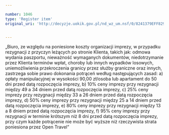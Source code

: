 ```yaml
---

number: 1046
type: 'Register item'
original_uri: 'http://decyzje.uokik.gov.pl/nd_wz_um.nsf/0/8241379EFF829570C12572DD003297C2?OpenDocument'


---
```


„Biuro, ze względu na poniesione koszty organizacji imprezy, w przypadku rezygnacji z przyczyn leżących po stronie Klienta, takich jak: odmowa wydania paszportu, nieważność wymaganych dokumentów, niedotrzymanie przez Klienta terminów wpłat, choroby lub innych wypadków losowych, uniemożliwienia przekroczenia granicy przez służby graniczne oraz innych, zastrzega sobie prawo dokonania potrąceń według następujących zasad: a) opłaty manipulacyjnej w wysokości 90,00 zł/osoba lub apartament do 50 dni przed datą rozpoczęcia imprezy, b) 10% ceny imprezy przy rezygnacji między 49 a 34 dniem przed datą rozpoczęcia imprezy, c) 25% ceny imprezy przy rezygnacji między 33 a 26 dniem przed datą rozpoczęcia imprezy, d) 50% ceny imprezy przy rezygnacji między 25 a 14 dniem przed datą rozpoczęcia imprezy, e) 80% ceny imprezy przy rezygnacji między 13 a 8 dniem przed datą rozpoczęcia imprezy, f) 95% ceny imprezy przy rezygnacji w terminie krótszym niż 8 dni przed datą rozpoczęcia imprezy, przy czym każde potrącenie nie może być wyższe niż rzeczywista strata poniesiona przez Open Travel”
